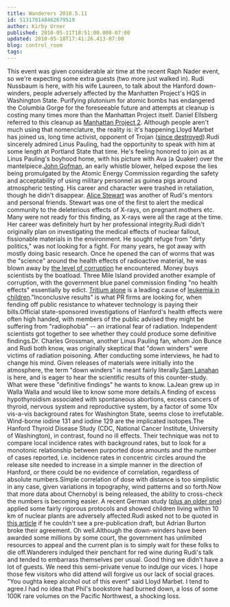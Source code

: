 ```yaml
---
title: Wanderers 2010.5.11
id: 513178148462679519
author: Kirby Urner
published: 2010-05-11T18:51:00.000-07:00
updated: 2010-05-18T17:41:26.413-07:00
blog: control_room
tags: 
---
```


[](http://www.flickr.com/photos/17157315@N00/4601043641/)This event was given considerable air time at the recent Raph Nader event, so we're expecting some extra guests (two more just walked in).  Rudi Nussbaum is here, with his wife Laureen, to talk about the Hanford down-winders, people adversely affected by the Manhatten Project's HQS in Washington State. Purifying plutonium for atomic bombs has endangered the Columbia Gorge for the foreseeable future and attempts at cleanup is costing many times more than the Manhattan Project itself. Daniel Ellsberg referred to this cleanup as [Manhattan Project 2](http://mybizmo.blogspot.com/2010/02/remembering-boston.html).  Although people aren't much using that nomenclature, the reality is:  it's happening.Lloyd Marbet has joined us, long time activist, opponent of Trojan ([since destroyed](http://worldgame.blogspot.com/2006/05/trojan-implosion.html)).Rudi sincerely admired Linus Pauling, had the opportunity to speak with him at some length at Portland State that time.  He's feeling honored to join as at Linus Pauling's boyhood home, with his picture with Ava (a Quaker) over the mantelpiece.[John Gofman](http://en.wikipedia.org/wiki/John_Gofman), an early whistle blower, helped expose the lies being promulgated by the Atomic Energy Commission regarding the safety and acceptability of using military personnel as guinea pigs around atmospheric testing.  His career and character were trashed in retaliation, though he didn't disappear.  [Alice Stewart](http://en.wikipedia.org/wiki/Alice_Stewart) was another of Rudi's mentors and personal friends.  Stewart was one of the first to alert the medical community to the deleterious effects of X-rays, on pregnant mothers etc.  Many were not ready for this finding, as X-rays were all the rage at the time.  Her career was definitely hurt by her professional integrity.Rudi didn't originally plan on investigating the medical effects of nuclear fallout, fissionable materials in the environment.  He sought refuge from "dirty politics," was not looking for a fight. For many years, he got away with mostly doing basic research. Once he opened the can of worms that was the "science" around the health effects of radioactive material, he was blown away by [the level of corruption](http://worldgame.blogspot.com/2010/05/tomorrows-food.html) he encountered.  Money buys scientists by the boatload.  Three Mile Island provided another example of corruption, with the government blue panel commission finding "no health effects" essentially by edict.  [Tritium alone](http://iicph.org/high-tritium-in-ottawa-river-a-public-health-disaster) is a leading cause of [leukemia in children](http://iicph.org/childhood-leukemia-how-much-evidence-needed-for-action)."Inconclusive results" is what PR firms are looking for, when fending off public resistance to whatever technology is paying their bills.Official state-sponsored investigations of Hanford's health effects were often high handed, with members of the public advised they might be suffering from "radiophobia" -- an irrational fear of radiation.  Independent scientists got together to see whether they could produce some definitive findings.Dr. Charles Grossman, another Linus Pauling fan, whom Jon Bunce and Rudi both know, was originally skeptical that "down winders" were victims of radiation poisoning.  After conducting some interviews, he had to change his mind.  Given releases of materials were initially into the atmosphere, the term "down winders" is meant fairly literally.[Sam Lanahan](http://worldgame.blogspot.com/2005/08/flextegrity_18.html) is here, and is eager to hear the scientific results of this counter-study.  What were these "definitive findings" he wants to know.  LaJean grew up in Walla Walla and would like to know some more details.A finding of excess hypothyroidism associated with spontaneous abortions, excess cancers of thyroid, nervous system and reproductive system, by a factor of some 10x vis-a-vis background rates for Washington State, seems close to irrefutable. Wind-borne iodine 131 and iodine 129 are the implicated isotopes.The Hanford Thyroid Disease Study (CDC, National Cancer Institute, University of Washington), in contrast, found no ill effects.  Their technique was not to compare local incidence rates with background rates, but to look for a monotonic relationship between purported dose amounts and the number of cases reported, i.e. incidence rates in concentric circles around the release site needed to increase in a simple manner in the direction of Hanford, or there could be no evidence of correlation, regardless of absolute numbers.Simple correlation of dose with distance is too simplistic in any case, given variations in topography, wind patterns and so forth.Now that more data about Chernobyl is being released, the ability to cross-check the numbers is becoming easier.  A recent German study ([plus an older one](http://ehsehplp03.niehs.nih.gov/article/fetchArticle.action?articleURI=info:doi/10.1289/ehp.115-a313a)) applied some fairly rigorous protocols and showed children living within 10 km of nuclear plants are adversely affected.Rudi asked not to be quoted in [this article](http://ehsehplp03.niehs.nih.gov/article/fetchArticle.action?articleURI=info:doi/10.1289/ehp.117-a437) if he couldn't see a pre-publication draft, but Adrian Burton broke their agreement. Oh well.Although the down-winders have been awarded some millions by some court, the government has unlimited resources to appeal and the current plan is to simply wait for these folks to die off.Wanderers indulged their penchant for red wine during Rudi's talk and tended to embarrass themselves per usual.  Good thing we didn't have a lot of guests.  We need this semi-private venue to indulge our vices.  I hope those few visitors who did attend will forgive us our lack of social graces.  "You oughta keep alcohol out of this event" said Lloyd Marbet.  I tend to agree.I had no idea that Phil's bookstore had burned down, a loss of some 100K rare volumes on the Pacific Northwest, a shocking loss.
